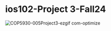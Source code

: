 # ios102-Project 3-Fall24



![COP5930-005Project3-ezgif com-optimize](https://github.com/user-attachments/assets/d15c140d-9f03-4888-9f9a-0440cdacfe3e)

